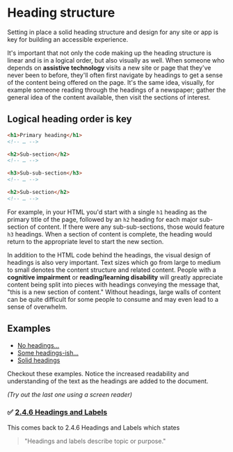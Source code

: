 # Heading structure

Setting in place a solid heading structure and design for any site or app is key for building an accessible experience.

It's important that not only the code making up the heading structure is linear and is in a logical order, but also visually as well. When someone who depends on **assistive technology** visits a new site or page that they've never been to before, they'll often first navigate by headings to get a sense of the content being offered on the page. It's the same idea, visually, for example someone reading through the headings of a newspaper; gather the general idea of the content available, then visit the sections of interest.

## Logical heading order is key

```html
<h1>Primary heading</h1>
<!-- … -->

<h2>Sub-section</h2>
<!-- … -->

<h3>Sub-sub-section</h3>
<!-- … -->

<h2>Sub-section</h2>
<!-- … -->
```

For example, in your HTML you'd start with a single `h1` heading as the primary title of the page, followed by an `h2` heading for each major sub-section of content. If there were any sub-sub-sections, those would feature `h3` headings. When a section of content is complete, the heading would return to the appropriate level to start the new section.

In addition to the HTML code behind the headings, the visual design of headings is also very important. Text sizes which go from large to medium to small denotes the content structure and related content. People with a **cognitive impairment** or **reading/learning disability** will greatly appreciate content being split into pieces with headings conveying the message that, "this is a new section of content." Without headings, large walls of content can be quite difficult for some people to consume and may even lead to a sense of overwhelm.

## Examples

- [No headings…](https://codepen.io/svinkle/full/ZRwYPm/)
- [Some headings-ish…](https://codepen.io/svinkle/full/QxYyyp/)
- [Solid headings](https://codepen.io/svinkle/full/PaVZzZ/)

Checkout these examples. Notice the increased readability and understanding of the text as the headings are added to the document.

_(Try out the last one using a screen reader)_

### ✅ [2.4.6 Headings and Labels](https://www.w3.org/TR/UNDERSTANDING-WCAG20/navigation-mechanisms-descriptive.html)

This comes back to 2.4.6 Headings and Labels which states

> "Headings and labels describe topic or purpose."
